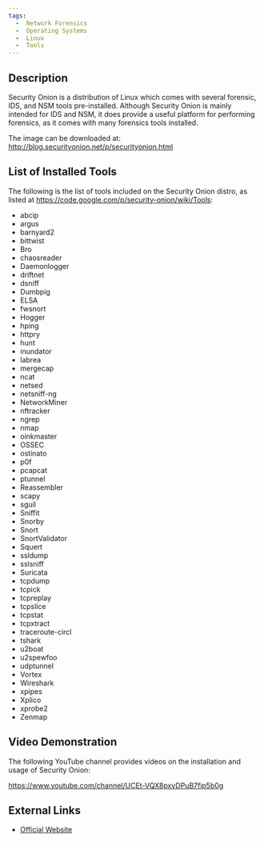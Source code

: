 ```yaml
---
tags:
  -  Network Forensics
  -  Operating Systems
  -  Linux
  -  Tools
---
```

## Description

Security Onion is a distribution of Linux which comes with several
forensic, IDS, and NSM tools pre-installed. Although Security Onion is
mainly intended for IDS and NSM, it does provide a useful platform for
performing forensics, as it comes with many forensics tools installed.

The image can be downloaded at:
<http://blog.securityonion.net/p/securityonion.html>

## List of Installed Tools

The following is the list of tools included on the Security Onion
distro, as listed at
<https://code.google.com/p/security-onion/wiki/Tools>:

- abcip
- argus
- barnyard2
- bittwist
- Bro
- chaosreader
- Daemonlogger
- driftnet
- dsniff
- Dumbpig
- ELSA
- fwsnort
- Hogger
- hping
- httpry
- hunt
- inundator
- labrea
- mergecap
- ncat
- netsed
- netsniff-ng
- NetworkMiner
- nftracker
- ngrep
- nmap
- oinkmaster
- OSSEC
- ostinato
- p0f
- pcapcat
- ptunnel
- Reassembler
- scapy
- sguil
- Sniffit
- Snorby
- Snort
- SnortValidator
- Squert
- ssldump
- sslsniff
- Suricata
- tcpdump
- tcpick
- tcpreplay
- tcpslice
- tcpstat
- tcpxtract
- traceroute-circl
- tshark
- u2boat
- u2spewfoo
- udptunnel
- Vortex
- Wireshark
- xpipes
- Xplico
- xprobe2
- Zenmap

## Video Demonstration

The following YouTube channel provides videos on the installation and
usage of Security Onion:

<https://www.youtube.com/channel/UCEt-VQX8pxvDPuB7fip5b0g>

## External Links

- [Official Website](http://blog.securityonion.net/p/securityonion.html)

